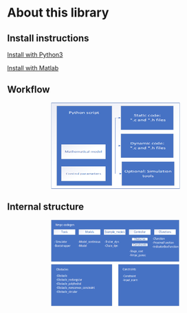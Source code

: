 # About this library

## Install instructions
[Install with Python3](./install/Python_install.md)

[Install with Matlab](./install/Matlab_install.md)

## Workflow
<center>
    <div>
        <img src="./img/nmpc_codegen_scheme.png" align="center" height="200" width="300" >
    </div>
</center>

## Internal structure
<center>
    <div>
        <img src="./img/nmpc_codegen_packages.png" align="center" height="200" width="300" >
    </div>
</center>
